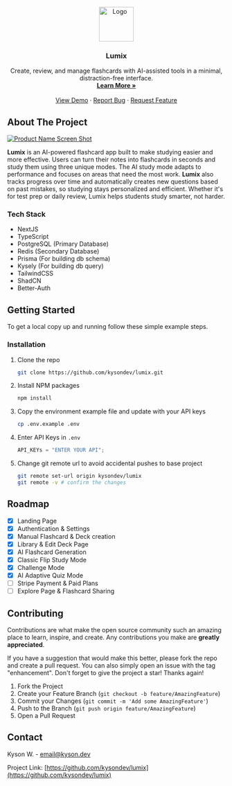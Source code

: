 <br />
<div align="center">
  <a href="https://github.com/kysondev/lumix">
    <img src="https://res.cloudinary.com/dyu7ogoqc/image/upload/v1753120716/image_1_fdwonj.png" alt="Logo" width="80" height="80">
  </a>

<h3 align="center">Lumix</h3>

  <p align="center">
    Create, review, and manage flashcards with AI-assisted tools in a minimal, distraction-free interface.
    <br />
    <a href="https://lumixapp.xyz/"><strong>Learn More »</strong></a>
    <br />
    <br />
    <a href="https://lumixapp.xyz/">View Demo</a>
    ·
    <a href="https://github.com/kysondev/lumix/issues/new?labels=bug&template=bug-report---.md">Report Bug</a>
    ·
    <a href="https://github.com/kysondev/lumix/issues/new?labels=enhancement&template=feature-request---.md">Request Feature</a>
  </p>
</div>

## About The Project

[![Product Name Screen Shot](https://res.cloudinary.com/dyu7ogoqc/image/upload/v1753120531/Screenshot_2025-07-21_135431_vjudlb.png)](https://res.cloudinary.com/dyu7ogoqc/image/upload/v1753119685/Screenshot_2025-07-21_132627_t79xih.png)

**Lumix** is an AI-powered flashcard app built to make studying easier and more effective. Users can turn their notes into flashcards in seconds and study them using three unique modes. The AI study mode adapts to performance and focuses on areas that need the most work. **Lumix** also tracks progress over time and automatically creates new questions based on past mistakes, so studying stays personalized and efficient. Whether it's for test prep or daily review, Lumix helps students study smarter, not harder.

### Tech Stack

- NextJS
- TypeScript
- PostgreSQL (Primary Database)
- Redis (Secondary Database)
- Prisma (For building db schema)
- Kysely (For building db query)
- TailwindCSS
- ShadCN
- Better-Auth

## Getting Started

To get a local copy up and running follow these simple example steps.

### Installation

1. Clone the repo
   ```sh
   git clone https://github.com/kysondev/lumix.git
   ```
2. Install NPM packages
   ```sh
   npm install
   ```
3. Copy the environment example file and update with your API keys
   ```sh
   cp .env.example .env
   ```
4. Enter API Keys in `.env`
   ```js
   API_KEYs = "ENTER YOUR API";
   ```
5. Change git remote url to avoid accidental pushes to base project
   ```sh
   git remote set-url origin kysondev/lumix
   git remote -v # confirm the changes
   ```

## Roadmap

- [x] Landing Page
- [x] Authentication & Settings
- [x] Manual Flashcard & Deck creation
- [x] Library & Edit Deck Page
- [x] AI Flashcard Generation
- [x] Classic Flip Study Mode
- [x] Challenge Mode
- [x] AI Adaptive Quiz Mode
- [ ] Stripe Payment & Paid Plans
- [ ] Explore Page & Flashcard Sharing

## Contributing

Contributions are what make the open source community such an amazing place to learn, inspire, and create. Any contributions you make are **greatly appreciated**.

If you have a suggestion that would make this better, please fork the repo and create a pull request. You can also simply open an issue with the tag "enhancement".
Don't forget to give the project a star! Thanks again!

1. Fork the Project
2. Create your Feature Branch (`git checkout -b feature/AmazingFeature`)
3. Commit your Changes (`git commit -m 'Add some AmazingFeature'`)
4. Push to the Branch (`git push origin feature/AmazingFeature`)
5. Open a Pull Request

## Contact

Kyson W. - email@kyson.dev

Project Link: [https://github.com/kysondev/lumix](https://github.com/kysondev/lumix)
